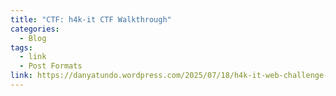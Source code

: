 ```yaml
---
title: "CTF: h4k-it CTF Walkthrough"
categories:
  - Blog
tags:
  - link
  - Post Formats
link: https://danyatundo.wordpress.com/2025/07/18/h4k-it-web-challenge-ctf-walkthrough/
---
```

